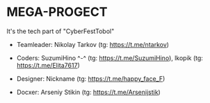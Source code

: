 # MEGA-PROGECT

It's the tech part of "CyberFestTobol"

- Teamleader: Nikolay Tarkov (tg: <https://t.me/ntarkov>)

- Coders: SuzumiHino ^-^ (tg: <https://t.me/SuzumiHino>), lkopik (tg: <https://t.me/Elita7617>)

- Designer: Nickname (tg: <https://t.me/happy_face_F>)

- Docxer: Arseniy Stikin (tg: <https://t.me/Arsenijstik>)